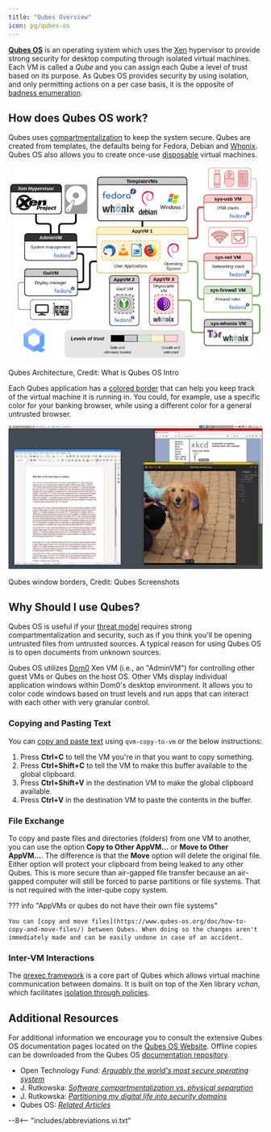 ```yaml
---
title: "Qubes Overview"
icon: pg/qubes-os
---
```


[**Qubes OS**](../desktop.md#qubes-os) is an operating system which uses the [Xen](https://en.wikipedia.org/wiki/Xen) hypervisor to provide strong security for desktop computing through isolated virtual machines. Each VM is called a *Qube* and you can assign each Qube a level of trust based on its purpose. As Qubes OS provides security by using isolation, and only permitting actions on a per case basis, it is the opposite of [badness enumeration](https://www.ranum.com/security/computer_security/editorials/dumb/).

## How does Qubes OS work?

Qubes uses [compartmentalization](https://www.qubes-os.org/intro/) to keep the system secure. Qubes are created from templates, the defaults being for Fedora, Debian and [Whonix](../desktop.md#whonix). Qubes OS also allows you to create once-use [disposable](https://www.qubes-os.org/doc/how-to-use-disposables/) virtual machines.

![Qubes architecture](../assets/img/qubes/qubes-trust-level-architecture.png)
<figcaption>Qubes Architecture, Credit: What is Qubes OS Intro</figcaption>

Each Qubes application has a [colored border](https://www.qubes-os.org/screenshots/) that can help you keep track of the virtual machine it is running in. You could, for example, use a specific color for your banking browser, while using a different color for a general untrusted browser.

![Colored border](../assets/img/qubes/r4.0-xfce-three-domains-at-work.png)
<figcaption>Qubes window borders, Credit: Qubes Screenshots</figcaption>

## Why Should I use Qubes?

Qubes OS is useful if your [threat model](../basics/threat-modeling.md) requires strong compartmentalization and security, such as if you think you'll be opening untrusted files from untrusted sources. A typical reason for using Qubes OS is to open documents from unknown sources.

Qubes OS utilizes [Dom0](https://wiki.xenproject.org/wiki/Dom0) Xen VM (i.e., an "AdminVM") for controlling other guest VMs or Qubes on the host OS. Other VMs display individual application windows within Dom0's desktop environment. It allows you to color code windows based on trust levels and run apps that can interact with each other with very granular control.

### Copying and Pasting Text

You can [copy and paste text](https://www.qubes-os.org/doc/how-to-copy-and-paste-text/) using `qvm-copy-to-vm` or the below instructions:

1. Press **Ctrl+C** to tell the VM you're in that you want to copy something.
2. Press **Ctrl+Shift+C** to tell the VM to make this buffer available to the global clipboard.
3. Press **Ctrl+Shift+V** in the destination VM to make the global clipboard available.
4. Press **Ctrl+V** in the destination VM to paste the contents in the buffer.

### File Exchange

To copy and paste files and directories (folders) from one VM to another, you can use the option **Copy to Other AppVM...** or **Move to Other AppVM...**. The difference is that the **Move** option will delete the original file. Either option will protect your clipboard from being leaked to any other Qubes. This is more secure than air-gapped file transfer because an air-gapped computer will still be forced to parse partitions or file systems. That is not required with the inter-qube copy system.

??? info "AppVMs or qubes do not have their own file systems"

    You can [copy and move files](https://www.qubes-os.org/doc/how-to-copy-and-move-files/) between Qubes. When doing so the changes aren't immediately made and can be easily undone in case of an accident.

### Inter-VM Interactions

The [qrexec framework](https://www.qubes-os.org/doc/qrexec/) is a core part of Qubes which allows virtual machine communication between domains. It is built on top of the Xen library *vchan*, which facilitates [isolation through policies](https://www.qubes-os.org/news/2020/06/22/new-qrexec-policy-system/).

## Additional Resources

For additional information we encourage you to consult the extensive Qubes OS documentation pages located on the [Qubes OS Website](https://www.qubes-os.org/doc/). Offline copies can be downloaded from the Qubes OS [documentation repository](https://github.com/QubesOS/qubes-doc).

- Open Technology Fund: [*Arguably the world's most secure operating system*](https://www.opentech.fund/news/qubes-os-arguably-the-worlds-most-secure-operating-system-motherboard/)
- J. Rutkowska: [*Software compartmentalization vs. physical separation*](https://invisiblethingslab.com/resources/2014/Software_compartmentalization_vs_physical_separation.pdf)
- J. Rutkowska: [*Partitioning my digital life into security domains*](https://blog.invisiblethings.org/2011/03/13/partitioning-my-digital-life-into.html)
- Qubes OS: [*Related Articles*](https://www.qubes-os.org/news/categories/#articles)

--8<-- "includes/abbreviations.vi.txt"
